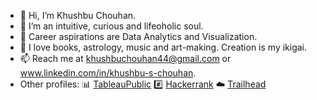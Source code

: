 - 👋 Hi, I’m Khushbu Chouhan.
- 👀 I’m an intuitive, curious and lifeoholic soul.
- 🌱 Career aspirations are Data Analytics and Visualization.
- 💞️ I love books, astrology, music and art-making. Creation is my ikigai.
- 📫 Reach me at khushbuchouhan44@gmail.com or www.linkedin.com/in/khushbu-s-chouhan.  
-  Other profiles: 📊 [TableauPublic](https://public.tableau.com/app/profile/khushbu.chouhan)  #️⃣ [Hackerrank](https://www.hackerrank.com/khushbuchouhan44)  ☁️ [Trailhead](https://trailblazer.me/id/kchouhan07)

<!---
KhushbuChouhan44/KhushbuChouhan44 is a ✨ special ✨ repository because its `README.md` (this file) appears on your GitHub profile.
You can click the Preview link to take a look at your changes.
--->
